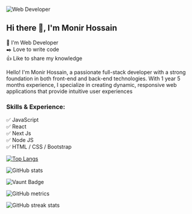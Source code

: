 ![Web Developer](https://media.licdn.com/dms/image/v2/D4D16AQG1hDY-LKGyJA/profile-displaybackgroundimage-shrink_350_1400/profile-displaybackgroundimage-shrink_350_1400/0/1724042952918?e=1729728000&v=beta&t=FDQlCQLDGdXkWrbdKdulHcLMctVCLHgvONjQ4BFRQoc)

## Hi there 👋, I'm Monir Hossain

💼 I'm Web Developer</br>
✒️ Love to write code</br>
👍 Like to share my knowledge

Hello! I'm Monir Hossain, a passionate full-stack developer with a strong foundation in both front-end and back-end technologies. With 1 year 5 months experience, I specialize in creating dynamic, responsive web applications that provide intuitive user experiences

### Skills & Experience:
</hr>
✅ JavaScript</br>
✅ React</br>
✅ Next Js</br>
✅ Node JS</br>
✅ HTML / CSS / Bootstrap 


[![Top Langs](https://github-readme-stats.vercel.app/api/top-langs/?username=monir-hossaien)](https://github.com/anuraghazra/github-readme-stats)

![GitHub stats](https://github-readme-stats.vercel.app/api?username=monir-hossaien&show_icons=true&count_private=true)  

![Vaunt Badge](https://api.vaunt.dev/v1/github/entities/monir-hossaien/contributions?format=svg&private=true)  

![GitHub metrics](https://metrics.lecoq.io/monir-hossaien)  

![GitHub streak stats](https://streak-stats.demolab.com/?user=monir-hossaien)  

